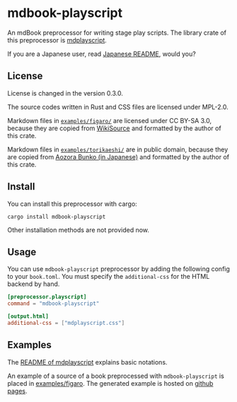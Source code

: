 # mdbook-playscript

An mdBook preprocessor for writing stage play scripts.
The library crate of this preprocessor is [mdplayscript](https://crates.io/crates/mdplayscript).

If you are a Japanese user, read [Japanese README](./README_ja.md), would you?

## License

License is changed in the version 0.3.0.

The source codes written in Rust and CSS files are licensed under MPL-2.0.

Markdown files in [`examples/figaro/`](examples/figaro/) are licensed under CC BY-SA 3.0, because they are copied from [WikiSource](https://fr.wikisource.org/wiki/Le_Mariage_de_Figaro) and formatted by the author of this crate.

Markdown files in [`examples/torikaeshi/`](examples/torikaeshi) are in public domain, because they are copied from [Aozora Bunko (in Japanese)](https://www.aozora.gr.jp/cards/000076/card46934.html) and formatted by the author of this crate.

## Install

You can install this preprocessor with cargo:
```
cargo install mdbook-playscript
```

Other installation methods are not provided now.

## Usage

You can use `mdbook-playscript` preprocessor by adding the following config to your `book.toml`.
You must specify the `additional-css` for the HTML backend by hand.

```toml
[preprocessor.playscript]
command = "mdbook-playscript"

[output.html]
additional-css = ["mdplayscript.css"]
```

## Examples

The [README of mdplayscript](https://crates.io/crates/mdplayscript) explains basic notations.

An example of a source of a book preprocessed with `mdbook-playscript` is placed in [examples/figaro](examples/figaro).
The generated example is hosted on [github pages](https://shotarotsuji.github.io/mdbook-playscript/figaro/).
